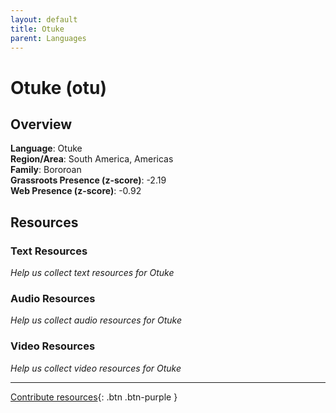 ```yaml
---
layout: default
title: Otuke
parent: Languages
---
```


# Otuke (otu)

## Overview

**Language**: Otuke  
**Region/Area**: South America, Americas  
**Family**: Bororoan  
**Grassroots Presence (z-score)**: -2.19  
**Web Presence (z-score)**: -0.92  

## Resources

### Text Resources
*Help us collect text resources for Otuke*

### Audio Resources
*Help us collect audio resources for Otuke*

### Video Resources
*Help us collect video resources for Otuke*

---

[Contribute resources](https://forms.office.com/e/1SfLJx3u1r){: .btn .btn-purple }
